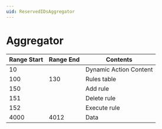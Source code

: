 ```yaml
---
uid: ReservedIDsAggregator
---
```


# Aggregator

|Range Start|Range End|Contents|
|--- |--- |--- |
|10||Dynamic Action Content|
|100|130|Rules table|
|150||Add rule|
|151||Delete rule|
|152||Execute rule|
|4000|4012|Data|
